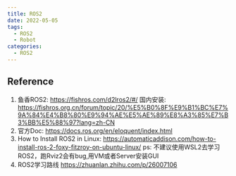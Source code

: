 ```yaml
---
title: ROS2
date: 2022-05-05
tags:
  - ROS2
  - Robot
categories:
  - ROS2
---
```


## Reference
1. 鱼香ROS2: <https://fishros.com/d2lros2/#/>
国内安装: <https://fishros.org.cn/forum/topic/20/%E5%B0%8F%E9%B1%BC%E7%9A%84%E4%B8%80%E9%94%AE%E5%AE%89%E8%A3%85%E7%B3%BB%E5%88%97?lang=zh-CN>
2. 官方Doc: <https://docs.ros.org/en/eloquent/index.html>
3. How to Install ROS2 in Linux: <https://automaticaddison.com/how-to-install-ros-2-foxy-fitzroy-on-ubuntu-linux/>
ps: 不建议使用WSL2去学习ROS2，跑Rviz2会有bug,用VM或者Server安装GUI
4. ROS2学习路线 <https://zhuanlan.zhihu.com/p/26007106>